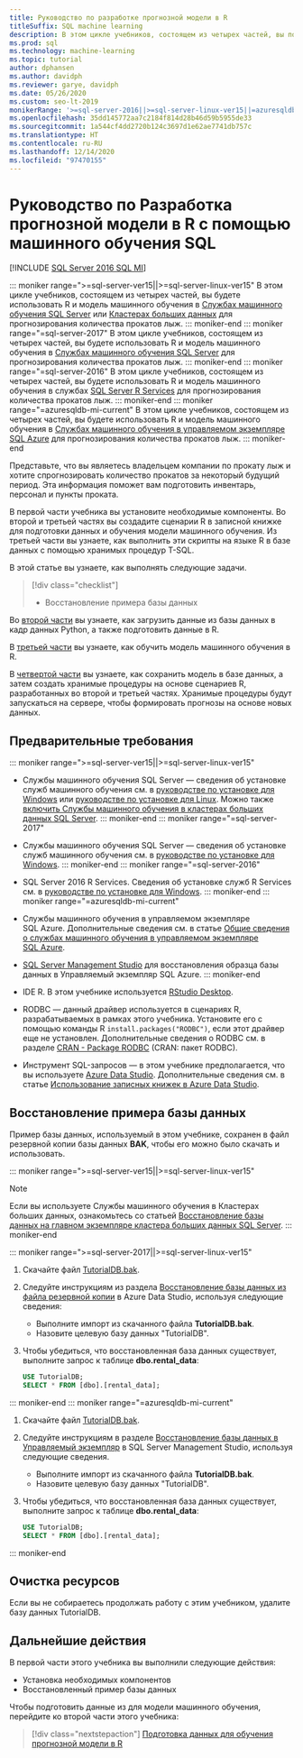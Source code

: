 ```yaml
---
title: Руководство по разработке прогнозной модели в R
titleSuffix: SQL machine learning
description: В этом цикле учебников, состоящем из четырех частей, вы подготовите данные для обучения прогнозной модели в R с помощью машинного обучения SQL.
ms.prod: sql
ms.technology: machine-learning
ms.topic: tutorial
author: dphansen
ms.author: davidph
ms.reviewer: garye, davidph
ms.date: 05/26/2020
ms.custom: seo-lt-2019
monikerRange: '>=sql-server-2016||>=sql-server-linux-ver15||=azuresqldb-mi-current'
ms.openlocfilehash: 35dd145772aa7c2184f814d28b46d59b5955de33
ms.sourcegitcommit: 1a544cf4dd2720b124c3697d1e62ae7741db757c
ms.translationtype: HT
ms.contentlocale: ru-RU
ms.lasthandoff: 12/14/2020
ms.locfileid: "97470155"
---
```

# <a name="tutorial-develop-a-predictive-model-in-r-with-sql-machine-learning"></a>Руководство по Разработка прогнозной модели в R с помощью машинного обучения SQL
[!INCLUDE [SQL Server 2016 SQL MI](../../includes/applies-to-version/sqlserver2016-asdbmi.md)]

::: moniker range=">=sql-server-ver15||>=sql-server-linux-ver15"
В этом цикле учебников, состоящем из четырех частей, вы будете использовать R и модель машинного обучения в [Службах машинного обучения SQL Server](../sql-server-machine-learning-services.md) или [Кластерах больших данных](../../big-data-cluster/machine-learning-services.md) для прогнозирования количества прокатов лыж.
::: moniker-end
::: moniker range="=sql-server-2017"
В этом цикле учебников, состоящем из четырех частей, вы будете использовать R и модель машинного обучения в [Службах машинного обучения SQL Server](../sql-server-machine-learning-services.md) для прогнозирования количества прокатов лыж.
::: moniker-end
::: moniker range="=sql-server-2016"
В этом цикле учебников, состоящем из четырех частей, вы будете использовать R и модель машинного обучения в службах [SQL Server R Services](../r/sql-server-r-services.md) для прогнозирования количества прокатов лыж.
::: moniker-end
::: moniker range="=azuresqldb-mi-current"
В этом цикле учебников, состоящем из четырех частей, вы будете использовать R и модель машинного обучения в [Службах машинного обучения в управляемом экземпляре SQL Azure](/azure/azure-sql/managed-instance/machine-learning-services-overview) для прогнозирования количества прокатов лыж.
::: moniker-end

Представьте, что вы являетесь владельцем компании по прокату лыж и хотите спрогнозировать количество прокатов за некоторый будущий период. Эта информация поможет вам подготовить инвентарь, персонал и пункты проката.

В первой части учебника вы установите необходимые компоненты. Во второй и третьей частях вы создадите сценарии R в записной книжке для подготовки данных и обучения модели машинного обучения. Из третьей части вы узнаете, как выполнить эти скрипты на языке R в базе данных с помощью хранимых процедур T-SQL.

В этой статье вы узнаете, как выполнять следующие задачи.

> [!div class="checklist"]
> * Восстановление примера базы данных 

Во [второй части](r-predictive-model-prepare-data.md) вы узнаете, как загрузить данные из базы данных в кадр данных Python, а также подготовить данные в R.

В [третьей части](r-predictive-model-train.md) вы узнаете, как обучить модель машинного обучения в R.

В [четвертой части](r-predictive-model-deploy.md) вы узнаете, как сохранить модель в базе данных, а затем создать хранимые процедуры на основе сценариев R, разработанных во второй и третьей частях. Хранимые процедуры будут запускаться на сервере, чтобы формировать прогнозы на основе новых данных.

## <a name="prerequisites"></a>Предварительные требования

::: moniker range=">=sql-server-ver15||>=sql-server-linux-ver15"
* Службы машинного обучения SQL Server — сведения об установке служб машинного обучения см. в [руководстве по установке для Windows](../install/sql-machine-learning-services-windows-install.md) или [руководстве по установке для Linux](../../linux/sql-server-linux-setup-machine-learning.md?toc=%2Fsql%2Fmachine-learning%2Ftoc.json). Можно также [включить Службы машинного обучения в кластерах больших данных SQL Server](../../big-data-cluster/machine-learning-services.md).
::: moniker-end
::: moniker range="=sql-server-2017"
* Службы машинного обучения SQL Server — сведения об установке служб машинного обучения см. в [руководстве по установке для Windows](../install/sql-machine-learning-services-windows-install.md). 
::: moniker-end
::: moniker range="=sql-server-2016"
* SQL Server 2016 R Services. Сведения об установке служб R Services см. в [руководстве по установке для Windows](../install/sql-r-services-windows-install.md). 
::: moniker-end
::: moniker range="=azuresqldb-mi-current"
* Службы машинного обучения в управляемом экземпляре SQL Azure. Дополнительные сведения см. в статье [Общие сведения о службах машинного обучения в управляемом экземпляре SQL Azure](/azure/azure-sql/managed-instance/machine-learning-services-overview).

* [SQL Server Management Studio](../../ssms/download-sql-server-management-studio-ssms.md) для восстановления образца базы данных в Управляемый экземпляр SQL Azure.
::: moniker-end

* IDE R. В этом учебнике используется [RStudio Desktop](https://www.rstudio.com/products/rstudio/download/).

* RODBC — данный драйвер используется в сценариях R, разрабатываемых в рамках этого учебника. Установите его с помощью команды R `install.packages("RODBC")`, если этот драйвер еще не установлен. Дополнительные сведения о RODBC см. в разделе [CRAN - Package RODBC](https://CRAN.R-project.org/package=RODBC) (CRAN: пакет RODBC).

* Инструмент SQL-запросов — в этом учебнике предполагается, что вы используете [Azure Data Studio](../../azure-data-studio/what-is.md). Дополнительные сведения см. в статье [Использование записных книжек в Azure Data Studio](../../azure-data-studio/notebooks/notebooks-guidance.md).

## <a name="restore-the-sample-database"></a>Восстановление примера базы данных

Пример базы данных, используемый в этом учебнике, сохранен в файл резервной копии базы данных **BAK**, чтобы его можно было скачать и использовать.

::: moniker range=">=sql-server-ver15||>=sql-server-linux-ver15"
> [!NOTE]
> Если вы используете Службы машинного обучения в Кластерах больших данных, ознакомьтесь со статьей [Восстановление базы данных на главном экземпляре кластера больших данных SQL Server](../../big-data-cluster/data-ingestion-restore-database.md).
::: moniker-end

::: moniker range=">=sql-server-2017||>=sql-server-linux-ver15"
1. Скачайте файл [TutorialDB.bak](https://sqlchoice.blob.core.windows.net/sqlchoice/static/TutorialDB.bak).

1. Следуйте инструкциям из раздела [Восстановление базы данных из файла резервной копии](../../azure-data-studio/tutorial-backup-restore-sql-server.md#restore-a-database-from-a-backup-file) в Azure Data Studio, используя следующие сведения:

   * Выполните импорт из скачанного файла **TutorialDB.bak**.
   * Назовите целевую базу данных "TutorialDB".

1. Чтобы убедиться, что восстановленная база данных существует, выполните запрос к таблице **dbo.rental_data**:

   ```sql
   USE TutorialDB;
   SELECT * FROM [dbo].[rental_data];
   ```
::: moniker-end
::: moniker range="=azuresqldb-mi-current"
1. Скачайте файл [TutorialDB.bak](https://sqlchoice.blob.core.windows.net/sqlchoice/static/TutorialDB.bak).

1. Следуйте инструкциям в разделе [Восстановление базы данных в Управляемый экземпляр](/azure/sql-database/sql-database-managed-instance-get-started-restore) в SQL Server Management Studio, используя следующие сведения.

   * Выполните импорт из скачанного файла **TutorialDB.bak**.
   * Назовите целевую базу данных "TutorialDB".

1. Чтобы убедиться, что восстановленная база данных существует, выполните запрос к таблице **dbo.rental_data**:

   ```sql
   USE TutorialDB;
   SELECT * FROM [dbo].[rental_data];
   ```
::: moniker-end

## <a name="clean-up-resources"></a>Очистка ресурсов

Если вы не собираетесь продолжать работу с этим учебником, удалите базу данных TutorialDB.
## <a name="next-steps"></a>Дальнейшие действия

В первой части этого учебника вы выполнили следующие действия:

* Установка необходимых компонентов
* Восстановленный пример базы данных

Чтобы подготовить данные из для модели машинного обучения, перейдите ко второй части этого учебника:

> [!div class="nextstepaction"]
> [Подготовка данных для обучения прогнозной модели в R](r-predictive-model-prepare-data.md)